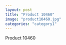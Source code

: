 ```yaml
---
layout: post
title: "Product 10460"
image: "product10460.jpg"
categories: "category1"
---
```

Product 10460
